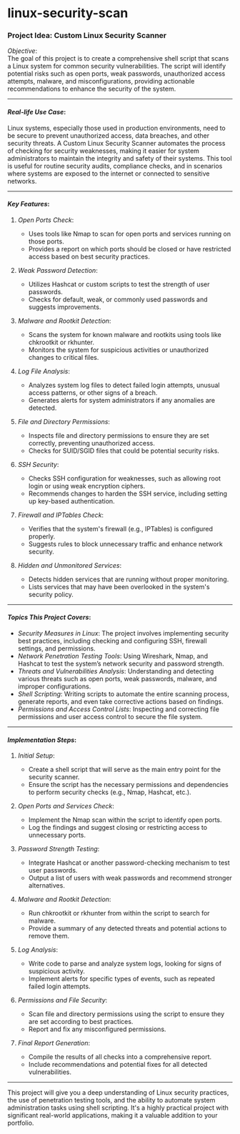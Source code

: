 # linux-security-scan

### Project Idea: Custom Linux Security Scanner

*Objective*:  
The goal of this project is to create a comprehensive shell script that scans a Linux system for common security vulnerabilities. The script will identify potential risks such as open ports, weak passwords, unauthorized access attempts, malware, and misconfigurations, providing actionable recommendations to enhance the security of the system.

---

#### *Real-life Use Case*:
Linux systems, especially those used in production environments, need to be secure to prevent unauthorized access, data breaches, and other security threats. A Custom Linux Security Scanner automates the process of checking for security weaknesses, making it easier for system administrators to maintain the integrity and safety of their systems. This tool is useful for routine security audits, compliance checks, and in scenarios where systems are exposed to the internet or connected to sensitive networks.

---

#### *Key Features*:

1. *Open Ports Check*:
   - Uses tools like Nmap to scan for open ports and services running on those ports.
   - Provides a report on which ports should be closed or have restricted access based on best security practices.

2. *Weak Password Detection*:
   - Utilizes Hashcat or custom scripts to test the strength of user passwords.
   - Checks for default, weak, or commonly used passwords and suggests improvements.

3. *Malware and Rootkit Detection*:
   - Scans the system for known malware and rootkits using tools like chkrootkit or rkhunter.
   - Monitors the system for suspicious activities or unauthorized changes to critical files.

4. *Log File Analysis*:
   - Analyzes system log files to detect failed login attempts, unusual access patterns, or other signs of a breach.
   - Generates alerts for system administrators if any anomalies are detected.

5. *File and Directory Permissions*:
   - Inspects file and directory permissions to ensure they are set correctly, preventing unauthorized access.
   - Checks for SUID/SGID files that could be potential security risks.

6. *SSH Security*:
   - Checks SSH configuration for weaknesses, such as allowing root login or using weak encryption ciphers.
   - Recommends changes to harden the SSH service, including setting up key-based authentication.

7. *Firewall and IPTables Check*:
   - Verifies that the system's firewall (e.g., IPTables) is configured properly.
   - Suggests rules to block unnecessary traffic and enhance network security.

8. *Hidden and Unmonitored Services*:
   - Detects hidden services that are running without proper monitoring.
   - Lists services that may have been overlooked in the system's security policy.

---

#### *Topics This Project Covers*:

- *Security Measures in Linux*: The project involves implementing security best practices, including checking and configuring SSH, firewall settings, and permissions.
- *Network Penetration Testing Tools*: Using Wireshark, Nmap, and Hashcat to test the system’s network security and password strength.
- *Threats and Vulnerabilities Analysis*: Understanding and detecting various threats such as open ports, weak passwords, malware, and improper configurations.
- *Shell Scripting*: Writing scripts to automate the entire scanning process, generate reports, and even take corrective actions based on findings.
- *Permissions and Access Control Lists*: Inspecting and correcting file permissions and user access control to secure the file system.

---

#### *Implementation Steps*:

1. *Initial Setup*:
   - Create a shell script that will serve as the main entry point for the security scanner.
   - Ensure the script has the necessary permissions and dependencies to perform security checks (e.g., Nmap, Hashcat, etc.).

2. *Open Ports and Services Check*:
   - Implement the Nmap scan within the script to identify open ports.
   - Log the findings and suggest closing or restricting access to unnecessary ports.

3. *Password Strength Testing*:
   - Integrate Hashcat or another password-checking mechanism to test user passwords.
   - Output a list of users with weak passwords and recommend stronger alternatives.

4. *Malware and Rootkit Detection*:
   - Run chkrootkit or rkhunter from within the script to search for malware.
   - Provide a summary of any detected threats and potential actions to remove them.

5. *Log Analysis*:
   - Write code to parse and analyze system logs, looking for signs of suspicious activity.
   - Implement alerts for specific types of events, such as repeated failed login attempts.

6. *Permissions and File Security*:
   - Scan file and directory permissions using the script to ensure they are set according to best practices.
   - Report and fix any misconfigured permissions.

7. *Final Report Generation*:
   - Compile the results of all checks into a comprehensive report.
   - Include recommendations and potential fixes for all detected vulnerabilities.

---

This project will give you a deep understanding of Linux security practices, the use of penetration testing tools, and the ability to automate system administration tasks using shell scripting. It's a highly practical project with significant real-world applications, making it a valuable addition to your portfolio.

